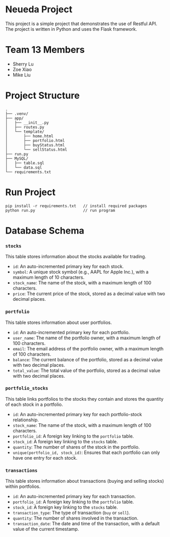 # Neueda Project

This project is a simple project that demonstrates the use of Restful API. The project is written in Python and uses the Flask framework.

# Team 13 Members
- Sherry Lu
- Zoe Xiao
- Mike Liu

# Project Structure

```
.
├── .venv/
├── app/
│   ├── __init__.py
│   ├── routes.py
│   └── template/
│       ├── home.html
│       ├── portfolio.html
│       ├── buyStatus.html
│       └── sellStatus.html
├── run.py
├── MySQL/
│   ├── table.sql
│   └── data.sql
└── requirements.txt
```
# Run Project
```
pip install -r requirements.txt   // install required packages
python run.py                     // run program

```
# Database Schema

### `stocks`
This table stores information about the stocks available for trading.

- `id`: An auto-incremented primary key for each stock.
- `symbol`: A unique stock symbol (e.g., AAPL for Apple Inc.), with a maximum length of 10 characters.
- `stock_name`: The name of the stock, with a maximum length of 100 characters.
- `price`: The current price of the stock, stored as a decimal value with two decimal places.

### `portfolio`
This table stores information about user portfolios.

- `id`: An auto-incremented primary key for each portfolio.
- `user_name`: The name of the portfolio owner, with a maximum length of 100 characters.
- `email`: The email address of the portfolio owner, with a maximum length of 100 characters.
- `balance`: The current balance of the portfolio, stored as a decimal value with two decimal places.
- `total_value`: The total value of the portfolio, stored as a decimal value with two decimal places.

### `portfolio_stocks`
This table links portfolios to the stocks they contain and stores the quantity of each stock in a portfolio.

- `id`: An auto-incremented primary key for each portfolio-stock relationship.
- `stock_name`: The name of the stock, with a maximum length of 100 characters.
- `portfolio_id`: A foreign key linking to the `portfolio` table.
- `stock_id`: A foreign key linking to the `stocks` table.
- `quantity`: The number of shares of the stock in the portfolio.
- `unique(portfolio_id, stock_id)`: Ensures that each portfolio can only have one entry for each stock.

### `transactions`
This table stores information about transactions (buying and selling stocks) within portfolios.

- `id`: An auto-incremented primary key for each transaction.
- `portfolio_id`: A foreign key linking to the `portfolio` table.
- `stock_id`: A foreign key linking to the `stocks` table.
- `transaction_type`: The type of transaction (`buy` or `sell`).
- `quantity`: The number of shares involved in the transaction.
- `transaction_date`: The date and time of the transaction, with a default value of the current timestamp.
